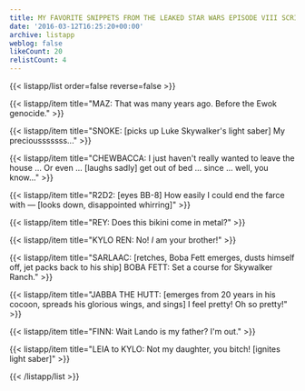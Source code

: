 ```yaml
---
title: MY FAVORITE SNIPPETS FROM THE LEAKED STAR WARS EPISODE VIII SCRIPT
date: '2016-03-12T16:25:20+00:00'
archive: listapp
weblog: false
likeCount: 20
relistCount: 4
---
```



{{< listapp/list order=false reverse=false >}}

   {{< listapp/item title="MAZ: That was many years ago. Before the Ewok genocide." >}}

   {{< listapp/item title="SNOKE: [picks up Luke Skywalker's light saber] My preciousssssss..." >}}

   {{< listapp/item title="CHEWBACCA: I just haven't really wanted to leave the house ... Or even ... [laughs sadly] get out of bed ... since ... well, you know..." >}}

   {{< listapp/item title="R2D2: [eyes BB-8] How easily I could end the farce with — [looks down, disappointed whirring]" >}}

   {{< listapp/item title="REY: Does this bikini come in metal?" >}}

   {{< listapp/item title="KYLO REN: No! *I* am your brother!" >}}

   {{< listapp/item title="SARLAAC: [retches, Boba Fett emerges, dusts himself off, jet packs back to his ship] BOBA FETT: Set a course for Skywalker Ranch." >}}

   {{< listapp/item title="JABBA THE HUTT: [emerges from 20 years in his cocoon, spreads his glorious wings, and sings] I feel pretty! Oh so pretty!" >}}

   {{< listapp/item title="FINN: Wait Lando is my father? I'm out." >}}

   {{< listapp/item title="LEIA to KYLO: Not my daughter, you bitch! [ignites light saber]" >}}

{{< /listapp/list >}}
